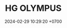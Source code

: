 ---
layout: teamCard
permalink: /team/:title.html
categories: surjohto042024 norteMayo ljmy24 partido1 partido3  partido4 partido5 partido6  partido8 partido9 partido10 partido11 30 LI
maincover: /assets/logos/HGOLYMPUS.png
puntosLJMAYO24: 23
date: 2024-02-29 10:29:20 +0700
title: HG OLYMPUS
tag: johto042024
color: black
puntosLJ202404: 12
grupo: sur
background: '#F16C38'
cover: /assets/backCard.png
team: HG OLYMPUS
ID: HG
pj: 10
p1:  HGO
r1: 2
rr1: 1
bg1: bg-info
pp1: S.VANGUARD
p2: SOJ
r2: 1
bg2: bg-info
rr2: 2
pp2: HGO
p3:  HGO
r3: 2
bg3: bg-info
rr3: 1
pp3: HG REGIOS
p4:  HGO
r4: 2
bg4: bg-info
rr4: 1
pp4: ZODIAC
p5:  HGO
r5: 3
rr5: 0
bg5: bg-success
pp5: MBO
p6:  HGO
r6: 1
bg6: bg-warning
rr6: 2
pp6: LASTH BREATH
p7:  DFS RUBY
r7: 0
rr7: 3
bg7: bg-success
pp7: HGO
p8:  HGO
r8: 3
bg8: bg-success
rr8: 0
pp8: NO SMITE
p9:  HGO
r9: 3
rr9: 0
bg9: bg-success
pp9: JAS
p10:  HGO
r10: 2
rr10: 1
bg10: bg-info
pp10: DFS DMD
p11:  HGO
pp11: T. SATISFACTION
info: 30/05/24
hora: '21:20'
r11: 0
rr11: 0
##torneos
rango: ACERO
bg: 
torneo1: 
tps1: 
tb1: 
timg1: 
---